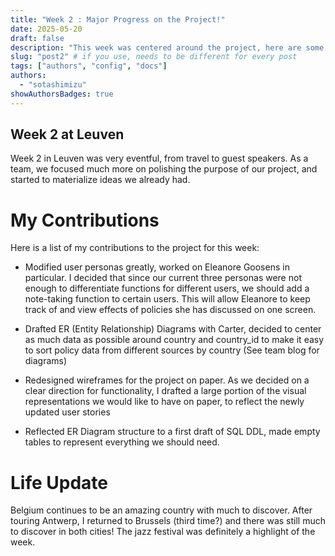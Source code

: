 ```yaml
---
title: "Week 2 : Major Progress on the Project!"
date: 2025-05-20
draft: false
description: "This week was centered around the project, here are some major contributions I made."
slug: "post2" # if you use, needs to be different for every post
tags: ["authors", "config", "docs"]
authors:
  - "sotashimizu"
showAuthorsBadges: true
---
```


## Week 2 at Leuven

Week 2 in Leuven was very eventful, from travel to guest speakers. As a team, we focused much more on polishing the purpose of our project, and started to materialize ideas we already had.

# My Contributions
Here is a list of my contributions to the project for this week:

- Modified user personas greatly, worked on Eleanore Goosens in particular. I decided that since our current three personas were not enough to differentiate functions for different users, we should add a note-taking function to certain users. This will allow Eleanore to keep track of and view effects of policies she has discussed on one screen.

- Drafted ER (Entity Relationship) Diagrams with Carter, decided to center as much data as possible around country and country_id to make it easy to sort policy data from different sources by country (See team blog for diagrams)

- Redesigned wireframes for the project on paper. As we decided on a clear direction for functionality, I drafted a large portion of the visual representations we would like to have on paper, to reflect the newly updated user stories

- Reflected ER Diagram structure to a first draft of SQL DDL, made empty tables to represent everything we should need.


# Life Update

Belgium continues to be an amazing country with much to discover. After touring Antwerp, I returned to Brussels (third time?) and there was still much to discover in both cities! The jazz festival was definitely a highlight of the week.